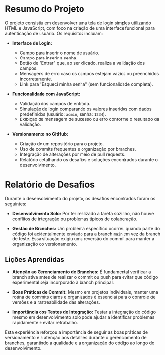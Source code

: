 # Resumo do Projeto

O projeto consistiu em desenvolver uma tela de login simples utilizando HTML e JavaScript, com foco na criação de uma interface funcional para autenticação de usuário. Os requisitos incluíam:

- **Interface de Login:**
  - Campo para inserir o nome de usuário.
  - Campo para inserir a senha.
  - Botão de "Entrar" que, ao ser clicado, realiza a validação dos campos.
  - Mensagens de erro caso os campos estejam vazios ou preenchidos incorretamente.
  - Link para "Esqueci minha senha" (sem funcionalidade completa).

- **Funcionalidade com JavaScript:**
  - Validação dos campos de entrada.
  - Simulação de login comparando os valores inseridos com dados predefinidos (usuário: `admin`, senha: `1234`).
  - Exibição de mensagem de sucesso ou erro conforme o resultado da validação.

- **Versionamento no GitHub:**
  - Criação de um repositório para o projeto.
  - Uso de commits frequentes e organização por branches.
  - Integração de alterações por meio de pull requests.
  - Relatório detalhando os desafios e soluções encontrados durante o desenvolvimento.

# Relatório de Desafios

Durante o desenvolvimento do projeto, os desafios encontrados foram os seguintes:

- **Desenvolvimento Solo:**
  Por ter realizado a tarefa sozinho, não houve conflitos de integração ou problemas típicos de colaboração.

- **Gestão de Branches:**
  Um problema específico ocorreu quando parte do código foi acidentalmente enviado para a branch `main` em vez da branch de teste. Essa situação exigiu uma reversão do commit para manter a organização do versionamento.

## Lições Aprendidas

- **Atenção ao Gerenciamento de Branches:**
  É fundamental verificar a branch ativa antes de realizar o commit ou push para evitar que código experimental seja incorporado à branch principal.

- **Boas Práticas de Commit:**
  Mesmo em projetos individuais, manter uma rotina de commits claros e organizados é essencial para o controle de versões e a rastreabilidade das alterações.

- **Importância dos Testes de Integração:**
  Testar a integração do código mesmo em desenvolvimento solo pode ajudar a identificar problemas rapidamente e evitar retrabalho.

Esta experiência reforçou a importância de seguir as boas práticas de versionamento e a atenção aos detalhes durante o gerenciamento de branches, garantindo a qualidade e a organização do código ao longo do desenvolvimento.
